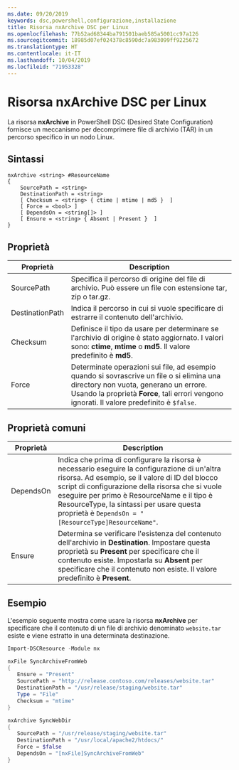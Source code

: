 ```yaml
---
ms.date: 09/20/2019
keywords: dsc,powershell,configurazione,installazione
title: Risorsa nxArchive DSC per Linux
ms.openlocfilehash: 77b52ad68344ba791501baeb585a5001cc97a126
ms.sourcegitcommit: 18985d07ef024378c8590dc7a983099ff9225672
ms.translationtype: HT
ms.contentlocale: it-IT
ms.lasthandoff: 10/04/2019
ms.locfileid: "71953328"
---
```

# <a name="dsc-for-linux-nxarchive-resource"></a>Risorsa nxArchive DSC per Linux

La risorsa **nxArchive** in PowerShell DSC (Desired State Configuration) fornisce un meccanismo per decomprimere file di archivio (TAR) in un percorso specifico in un nodo Linux.

## <a name="syntax"></a>Sintassi

```Syntax
nxArchive <string> #ResourceName
{
    SourcePath = <string>
    DestinationPath = <string>
    [ Checksum = <string> { ctime | mtime | md5 }  ]
    [ Force = <bool> ]
    [ DependsOn = <string[]> ]
    [ Ensure = <string> { Absent | Present }  ]
}
```

## <a name="properties"></a>Proprietà

|Proprietà |Description |
|---|---|
|SourcePath |Specifica il percorso di origine del file di archivio. Può essere un file con estensione tar, zip o tar.gz. |
|DestinationPath |Indica il percorso in cui si vuole specificare di estrarre il contenuto dell'archivio. |
|Checksum |Definisce il tipo da usare per determinare se l'archivio di origine è stato aggiornato. I valori sono: **ctime**, **mtime** o **md5**. Il valore predefinito è **md5**. |
|Force |Determinate operazioni sui file, ad esempio quando si sovrascrive un file o si elimina una directory non vuota, generano un errore. Usando la proprietà **Force**, tali errori vengono ignorati. Il valore predefinito è `$false`. |

## <a name="common-properties"></a>Proprietà comuni

|Proprietà |Description |
|---|---|
|DependsOn |Indica che prima di configurare la risorsa è necessario eseguire la configurazione di un'altra risorsa. Ad esempio, se il valore di ID del blocco script di configurazione della risorsa che si vuole eseguire per primo è ResourceName e il tipo è ResourceType, la sintassi per usare questa proprietà è `DependsOn = "[ResourceType]ResourceName"`. |
|Ensure |Determina se verificare l'esistenza del contenuto dell'archivio in **Destination**. Impostare questa proprietà su **Present** per specificare che il contenuto esiste. Impostarla su **Absent** per specificare che il contenuto non esiste. Il valore predefinito è **Present**. |

## <a name="example"></a>Esempio

L'esempio seguente mostra come usare la risorsa **nxArchive** per specificare che il contenuto di un file di archivio denominato `website.tar` esiste e viene estratto in una determinata destinazione.

```powershell
Import-DSCResource -Module nx

nxFile SyncArchiveFromWeb
{
   Ensure = "Present"
   SourcePath = "http://release.contoso.com/releases/website.tar"
   DestinationPath = "/usr/release/staging/website.tar"
   Type = "File"
   Checksum = "mtime"
}

nxArchive SyncWebDir
{
   SourcePath = "/usr/release/staging/website.tar"
   DestinationPath = "/usr/local/apache2/htdocs/"
   Force = $false
   DependsOn = "[nxFile]SyncArchiveFromWeb"
}
```